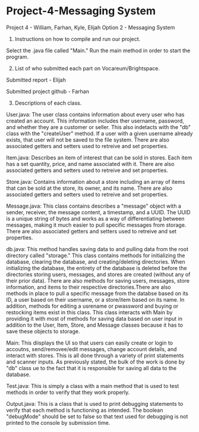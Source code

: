 # Project-4-Messaging System
Project 4 - William, Farhan, Kyle, Elijah
Option 2 - Messaging System

1. Instructions on how to compile and run our project. 

Select the .java file called "Main." Run the main method in order to start the program.

2. List of who submitted each part on Vocareum/Brightspace.

Submitted report - Elijah

Submitted project github - Farhan

3. Descriptions of each class.

User.java: The user class contains information about every user who has created an account. This information includes ther username, password, and whether they are a customer or seller. This also indetacts with the "db" class with the "createUser" method. If a user with a given username already exists, that user will not be saved to the file system. There are also associated getters and setters used to retreive and set properties.

Item.java: Describes an item of interest that can be sold in stores. Each item has a set quantity, price, and name associated with it. There are also associated getters and setters used to retreive and set properties.

Store.java: Contains information about a store including an array of items that can be sold at the store, its owner, and its name. There are also associated getters and setters used to retreive and set properties.

Message.java: This class contains describes a "message" object with a sender, receiver, the message content, a timestamp, and a UUID. The UUID is a unique string of bytes and works as a way of differentiating between messages, making it much easier to pull specific messages from storage. There are also associated getters and setters used to retreive and set properties.

db.java: This method handles saving data to and pulling data from the root directory called "storage." This class contains methods for initializing the database, clearing the database, and creating/deleting directories. When initializing the database, the entirety of the database is deleted before the directories storing users, messages, and stores are created (without any of their prior data). There are also methods for saving users, messages, store information, and items to their respective directories.There are also methods in place to pull a specific message from the databse based on its ID, a user based on their username, or a store/item based on its name. In addition, methods for editing a usrename or pwassword and buying or restocking items exist in this class. This class interacts with Main by providing it with most of methods for saving data based on user input in addition to the User, Item, Store, and Message classes because it has to save these objects to storage.

Main: This diisplays the UI so that users can easily create or login to accoutns, send/removee/edit messages, change account details, and interact with stores. This is all done through a variety of print statements and scanner inputs. As previously stated, the bulk of the work is done by "db" class ue to the fact that it is responsible for saving all data to the database. 

Test.java: This is simply a class with a main method that is used to test methods in order to verify that they work properly.

Output.java: This is a class that is used to print debugging statements to verify that each method is functioning as intended. The boolean "debugMode" should be set to false so that text used for debugging is not printed to the console by submission time. 
